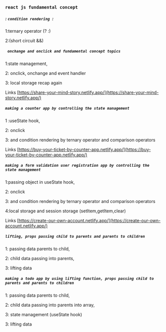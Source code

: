 ### `react js fundamental concept `

##### : `condition rendering `: 

1:ternary operator (? :)

2:(short circuit &&)

##### ` onchange and onclick and fundamental concept topics`
1:state management,

2: onclick, onchange and event handler 

3: local storage recap again

Links [https://share-your-mind-story.netlify.app/](https://share-your-mind-story.netlify.app/)

##### `making a counter app by controlling the state management`
1 :useState hook,

2: onclick 

3: and condition rendering by ternary operator and comparison operators

Links [https://buy-your-ticket-by-counter-app.netlify.app/](https://buy-your-ticket-by-counter-app.netlify.app/)

##### `making a form validation user registration app by controlling the state management`
1:passing object in useState hook,

2: onclick 

3: and condition rendering by ternary operator and comparison operators

4:local storage and session storage (setItem,getItem,clear)


Links [https://create-our-own-account.netlify.app/](https://create-our-own-account.netlify.app/)

##### `lifting, props passing child to parents and parents to children`
1: passing data parents to child,

2: child data passing into parents,

3: lifting data


##### `making a todo app by using lifting function, props passing child to parents and parents to children`
1: passing data parents to child,

2: child data passing into parents into array,

3: state management (useState hook)

3: lifting data
